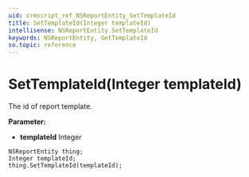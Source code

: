 ```yaml
---
uid: crmscript_ref_NSReportEntity_SetTemplateId
title: SetTemplateId(Integer templateId)
intellisense: NSReportEntity.SetTemplateId
keywords: NSReportEntity, GetTemplateId
so.topic: reference
---
```


# SetTemplateId(Integer templateId)

The id of report template.

**Parameter:** 
 - **templateId** Integer

```crmscript
NSReportEntity thing;
Integer templateId;
thing.SetTemplateId(templateId);
```


